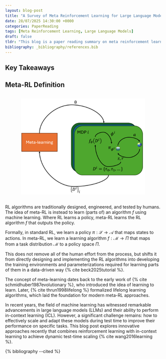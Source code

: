 ```yaml
---
layout: blog-post
title: "A Survey of Meta Reinforcement Learning for Large Language Model training"
date: 28/07/2025 14:30:00 +0000
categories: PaperReading
tags: [Meta Reinforcement Learning, Large Language Models]
draft: false
tldr: "This blog is a paper reading summary on meta reinforcement learning, and its application in LLM training procedure."
bibliography: _bibliography/references.bib
---
```


## Key Takeaways

## Meta-RL Definition

<img src="/images/mrl/mrl.png" alt="Meta Reinforcement Learning Overview" width="400" style="max-width: 100%; height: auto; display: block; margin: 2rem auto;">

RL algorithms are traditionally designed, engineered, and tested by humans. The idea of meta-RL is instead to learn (parts of) an algorithm $f$ using machine learning. Where RL learns a policy, meta-RL learns the RL algorithm $f$ that outputs the policy. 

Formally, in standard RL, we learn a policy $\pi: \mathcal{S} \rightarrow \mathcal{A}$ that maps states to actions. In meta-RL, we learn a learning algorithm $f: \mathcal{M} \rightarrow \Pi$ that maps from a task distribution $\mathcal{M}$ to a policy space $\Pi$.

This does not remove all of the human effort from the process, but shifts it from directly designing and implementing the RL algorithms into developing the training environments and parameterizations required for learning parts
of them in a data-driven way {% cite beck2025tutorial %}.

The concept of meta-learning dates back to the early work of {% cite schmidhuber1987evolutionary %}, who introduced the idea of learning to learn. Later, {% cite thrun1998lifelong %} formalized lifelong learning algorithms, which laid the foundation for modern meta-RL approaches.

In recent years, the field of machine learning has witnessed remarkable advancements in large language models (LLMs) and their ability to perform in-context learning (ICL). However, a significant challenge remains: how to effectively scale and adapt these models during test time to improve their performance on specific tasks. This blog post explores innovative approaches recently that combines reinforcement learning with in-context learning to achieve dynamic test-time scaling {% cite wang2016learning %}.

{% bibliography --cited %} 